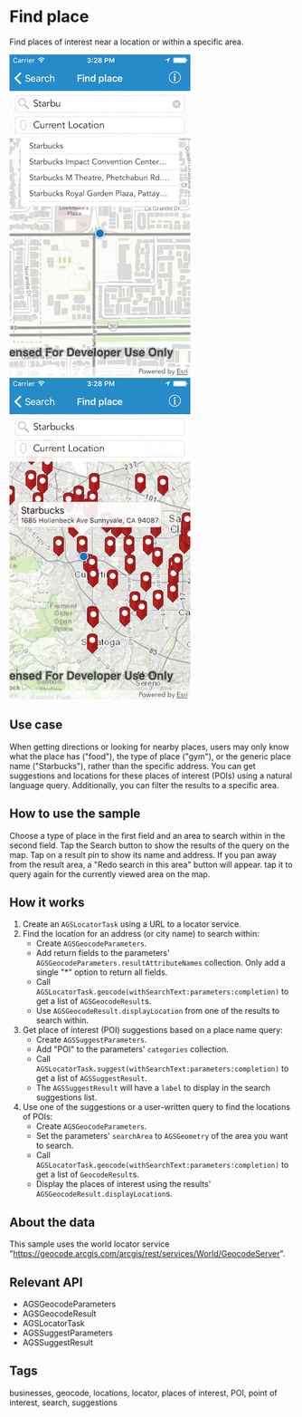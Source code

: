 # Find place

Find places of interest near a location or within a specific area.

![Search function](find-place-1.png)
![Search results](find-place-2.png)

## Use case

When getting directions or looking for nearby places, users may only know what the place has ("food"), the type of place ("gym"), or the generic place name ("Starbucks"), rather than the specific address. You can get suggestions and locations for these places of interest (POIs) using a natural language query. Additionally, you can filter the results to a specific area.

## How to use the sample

Choose a type of place in the first field and an area to search within in the second field. Tap the Search button to show the results of the query on the map. Tap on a result pin to show its name and address. If you pan away from the result area, a "Redo search in this area" button will appear. tap it to query again for the currently viewed area on the map.

## How it works

1. Create an `AGSLocatorTask` using a URL to a locator service.
2. Find the location for an address (or city name) to search within:
    * Create `AGSGeocodeParameters`.
    * Add return fields to the parameters' `AGSGeocodeParameters.resultAttributeNames` collection. Only add a single "\*" option to return all fields.
    * Call `AGSLocatorTask.geocode(withSearchText:parameters:completion)` to get a list of `AGSGeocodeResult`s.
    * Use `AGSGeocodeResult.displayLocation` from one of the results to search within.
3. Get place of interest (POI) suggestions based on a place name query:
    * Create `AGSSuggestParameters`.
    * Add "POI" to the parameters' `categories` collection.
    * Call `AGSLocatorTask.suggest(withSearchText:parameters:completion)` to get a list of `AGSSuggestResult`.
    * The `AGSSuggestResult` will have a `label` to display in the search suggestions list.
4. Use one of the suggestions or a user-written query to find the locations of POIs:
    * Create `AGSGeocodeParameters`.
    * Set the parameters' `searchArea` to `AGSGeometry` of the area you want to search.
    * Call `AGSLocatorTask.geocode(withSearchText:parameters:completion)` to get a list of `GeocodeResult`s.
    * Display the places of interest using the results' `AGSGeocodeResult.displayLocation`s.

## About the data  

This sample uses the world locator service "https://geocode.arcgis.com/arcgis/rest/services/World/GeocodeServer".

## Relevant API

* AGSGeocodeParameters
* AGSGeocodeResult
* AGSLocatorTask
* AGSSuggestParameters
* AGSSuggestResult

## Tags

businesses, geocode, locations, locator, places of interest, POI, point of interest, search, suggestions


